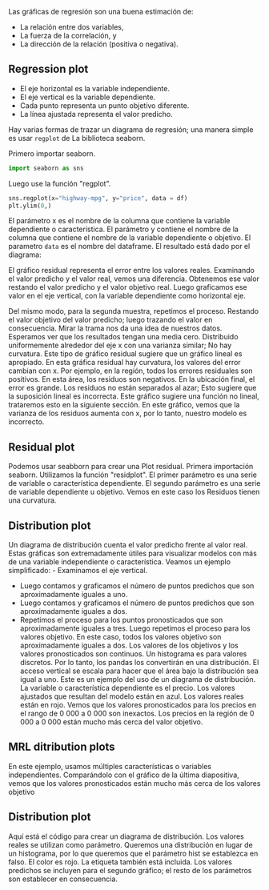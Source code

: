 
Las gráficas de regresión son una buena estimación de:
- La relación entre dos variables,
- La fuerza de la correlación, y
- La dirección de la relación (positiva o negativa).

## Regression plot
- El eje horizontal es la variable independiente.
- El eje vertical es la variable dependiente.
- Cada punto representa un punto objetivo diferente.
- La línea ajustada representa el valor predicho.

Hay varias formas de trazar un diagrama de regresión; una manera simple es usar `regplot` de La biblioteca seaborn.

Primero importar seaborn.
```py
import seaborn as sns
```
Luego use la función "regplot".
```py
sns.regplot(x="highway-mpg", y="price", data = df)
plt.ylim(0,)
```
El parámetro x es el nombre de la columna que contiene la variable dependiente o característica.
El parámetro y contiene el nombre de la columna que contiene el nombre de la variable dependiente o objetivo.
El parametro `data` es el nombre del dataframe.
El resultado está dado por el diagrama:




El gráfico residual representa el error entre los valores reales.
Examinando el valor predicho y el valor real, vemos una diferencia.
Obtenemos ese valor restando el valor predicho y el valor objetivo real.
Luego graficamos ese valor en el eje vertical, con la variable dependiente como horizontal
eje.

Del mismo modo, para la segunda muestra, repetimos el proceso.
Restando el valor objetivo del valor predicho; luego trazando el valor en consecuencia.
Mirar la trama nos da una idea de nuestros datos.
Esperamos ver que los resultados tengan una media cero.
Distribuido uniformemente alrededor del eje x con una varianza similar; No hay curvatura.
Este tipo de gráfico residual sugiere que un gráfico lineal es apropiado.
En esta gráfica residual hay curvatura, los valores del error cambian con x.
Por ejemplo, en la región, todos los errores residuales son positivos.
En esta área, los residuos son negativos.
En la ubicación final, el error es grande.
Los residuos no están separados al azar; Esto sugiere que la suposición lineal es incorrecta.
Este gráfico sugiere una función no lineal, trataremos esto en la siguiente sección.
En este gráfico, vemos que la varianza de los residuos aumenta con x, por lo tanto, nuestro modelo es incorrecto.

## Residual plot
Podemos usar seabborn para crear una Plot residual.
Primera importación seaborn.
Utilizamos la función "residplot".
El primer parámetro es una serie de variable o característica dependiente.
El segundo parámetro es una serie de variable dependiente u objetivo.
Vemos en este caso los Residuos tienen una curvatura.

## Distribution plot
Un diagrama de distribución cuenta el valor predicho frente al valor real.
Estas gráficas son extremadamente útiles para visualizar modelos con más de una variable independiente
o característica.
Veamos un ejemplo simplificado: - Examinamos el eje vertical.
- Luego contamos y graficamos el número de puntos predichos que son aproximadamente iguales a uno.
- Luego contamos y graficamos el número de puntos predichos que son aproximadamente iguales a dos.
- Repetimos el proceso para los puntos pronosticados que son aproximadamente iguales a tres.
Luego repetimos el proceso para los valores objetivo.
En este caso, todos los valores objetivo son aproximadamente iguales a dos.
Los valores de los objetivos y los valores pronosticados son continuos.
Un histograma es para valores discretos.
Por lo tanto, los pandas los convertirán en una distribución.
El acceso vertical se escala para hacer que el área bajo la distribución sea igual a uno.
Este es un ejemplo del uso de un diagrama de distribución.
La variable o característica dependiente es el precio.
Los valores ajustados que resultan del modelo están en azul.
Los valores reales están en rojo.
Vemos que los valores pronosticados para los precios en el rango de 0 000 a 0 000 son inexactos.
Los precios en la región de 0 000 a 0 000 están mucho más cerca del valor objetivo.

## MRL ditribution plots
En este ejemplo, usamos múltiples características o variables independientes.
Comparándolo con el gráfico de la última diapositiva, vemos que los valores pronosticados están mucho más cerca de
los valores objetivo


## Distribution plot
Aquí está el código para crear un diagrama de distribución.
Los valores reales se utilizan como parámetro.
Queremos una distribución en lugar de un histograma, por lo que queremos que el parámetro hist se establezca en falso.
El color es rojo.
La etiqueta también está incluida.
Los valores predichos se incluyen para el segundo gráfico; el resto de los parámetros son
establecer en consecuencia.